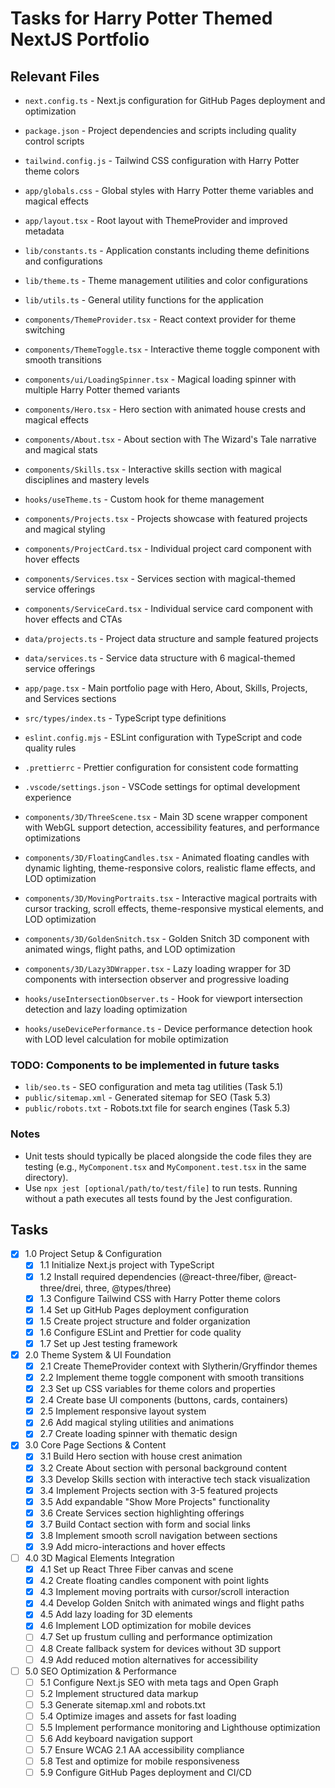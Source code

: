 # Tasks for Harry Potter Themed NextJS Portfolio

## Relevant Files

- `next.config.ts` - Next.js configuration for GitHub Pages deployment and optimization
- `package.json` - Project dependencies and scripts including quality control scripts
- `tailwind.config.js` - Tailwind CSS configuration with Harry Potter theme colors
- `app/globals.css` - Global styles with Harry Potter theme variables and magical effects
- `app/layout.tsx` - Root layout with ThemeProvider and improved metadata
- `lib/constants.ts` - Application constants including theme definitions and configurations
- `lib/theme.ts` - Theme management utilities and color configurations
- `lib/utils.ts` - General utility functions for the application
- `components/ThemeProvider.tsx` - React context provider for theme switching
- `components/ThemeToggle.tsx` - Interactive theme toggle component with smooth transitions
- `components/ui/LoadingSpinner.tsx` - Magical loading spinner with multiple Harry Potter themed variants
- `components/Hero.tsx` - Hero section with animated house crests and magical effects
- `components/About.tsx` - About section with The Wizard's Tale narrative and magical stats
- `components/Skills.tsx` - Interactive skills section with magical disciplines and mastery levels
- `hooks/useTheme.ts` - Custom hook for theme management
- `components/Projects.tsx` - Projects showcase with featured projects and magical styling
- `components/ProjectCard.tsx` - Individual project card component with hover effects
- `components/Services.tsx` - Services section with magical-themed service offerings
- `components/ServiceCard.tsx` - Individual service card component with hover effects and CTAs
- `data/projects.ts` - Project data structure and sample featured projects
- `data/services.ts` - Service data structure with 6 magical-themed service offerings
- `app/page.tsx` - Main portfolio page with Hero, About, Skills, Projects, and Services sections
- `src/types/index.ts` - TypeScript type definitions
- `eslint.config.mjs` - ESLint configuration with TypeScript and code quality rules
- `.prettierrc` - Prettier configuration for consistent code formatting
- `.vscode/settings.json` - VSCode settings for optimal development experience

- `components/3D/ThreeScene.tsx` - Main 3D scene wrapper component with WebGL support detection, accessibility features, and performance optimizations
- `components/3D/FloatingCandles.tsx` - Animated floating candles with dynamic lighting, theme-responsive colors, realistic flame effects, and LOD optimization
- `components/3D/MovingPortraits.tsx` - Interactive magical portraits with cursor tracking, scroll effects, theme-responsive mystical elements, and LOD optimization
- `components/3D/GoldenSnitch.tsx` - Golden Snitch 3D component with animated wings, flight paths, and LOD optimization
- `components/3D/Lazy3DWrapper.tsx` - Lazy loading wrapper for 3D components with intersection observer and progressive loading
- `hooks/useIntersectionObserver.ts` - Hook for viewport intersection detection and lazy loading optimization
- `hooks/useDevicePerformance.ts` - Device performance detection hook with LOD level calculation for mobile optimization

### TODO: Components to be implemented in future tasks  
- `lib/seo.ts` - SEO configuration and meta tag utilities (Task 5.1)
- `public/sitemap.xml` - Generated sitemap for SEO (Task 5.3)
- `public/robots.txt` - Robots.txt file for search engines (Task 5.3)

### Notes

- Unit tests should typically be placed alongside the code files they are testing (e.g., `MyComponent.tsx` and `MyComponent.test.tsx` in the same directory).
- Use `npx jest [optional/path/to/test/file]` to run tests. Running without a path executes all tests found by the Jest configuration.

## Tasks

- [x] 1.0 Project Setup & Configuration
  - [x] 1.1 Initialize Next.js project with TypeScript
  - [x] 1.2 Install required dependencies (@react-three/fiber, @react-three/drei, three, @types/three)
  - [x] 1.3 Configure Tailwind CSS with Harry Potter theme colors
  - [x] 1.4 Set up GitHub Pages deployment configuration
  - [x] 1.5 Create project structure and folder organization
  - [x] 1.6 Configure ESLint and Prettier for code quality
  - [x] 1.7 Set up Jest testing framework

- [x] 2.0 Theme System & UI Foundation
  - [x] 2.1 Create ThemeProvider context with Slytherin/Gryffindor themes
  - [x] 2.2 Implement theme toggle component with smooth transitions
  - [x] 2.3 Set up CSS variables for theme colors and properties
  - [x] 2.4 Create base UI components (buttons, cards, containers)
  - [x] 2.5 Implement responsive layout system
  - [x] 2.6 Add magical styling utilities and animations
  - [x] 2.7 Create loading spinner with thematic design

- [x] 3.0 Core Page Sections & Content
  - [x] 3.1 Build Hero section with house crest animation
  - [x] 3.2 Create About section with personal background content
  - [x] 3.3 Develop Skills section with interactive tech stack visualization
  - [x] 3.4 Implement Projects section with 3-5 featured projects
  - [x] 3.5 Add expandable "Show More Projects" functionality
  - [x] 3.6 Create Services section highlighting offerings
  - [x] 3.7 Build Contact section with form and social links
  - [x] 3.8 Implement smooth scroll navigation between sections
  - [x] 3.9 Add micro-interactions and hover effects

- [ ] 4.0 3D Magical Elements Integration
  - [x] 4.1 Set up React Three Fiber canvas and scene
  - [x] 4.2 Create floating candles component with point lights
  - [x] 4.3 Implement moving portraits with cursor/scroll interaction
  - [x] 4.4 Develop Golden Snitch with animated wings and flight paths
  - [x] 4.5 Add lazy loading for 3D elements
  - [x] 4.6 Implement LOD optimization for mobile devices
  - [ ] 4.7 Set up frustum culling and performance optimization
  - [ ] 4.8 Create fallback system for devices without 3D support
  - [ ] 4.9 Add reduced motion alternatives for accessibility

- [ ] 5.0 SEO Optimization & Performance
  - [ ] 5.1 Configure Next.js SEO with meta tags and Open Graph
  - [ ] 5.2 Implement structured data markup
  - [ ] 5.3 Generate sitemap.xml and robots.txt
  - [ ] 5.4 Optimize images and assets for fast loading
  - [ ] 5.5 Implement performance monitoring and Lighthouse optimization
  - [ ] 5.6 Add keyboard navigation support
  - [ ] 5.7 Ensure WCAG 2.1 AA accessibility compliance
  - [ ] 5.8 Test and optimize for mobile responsiveness
  - [ ] 5.9 Configure GitHub Pages deployment and CI/CD
